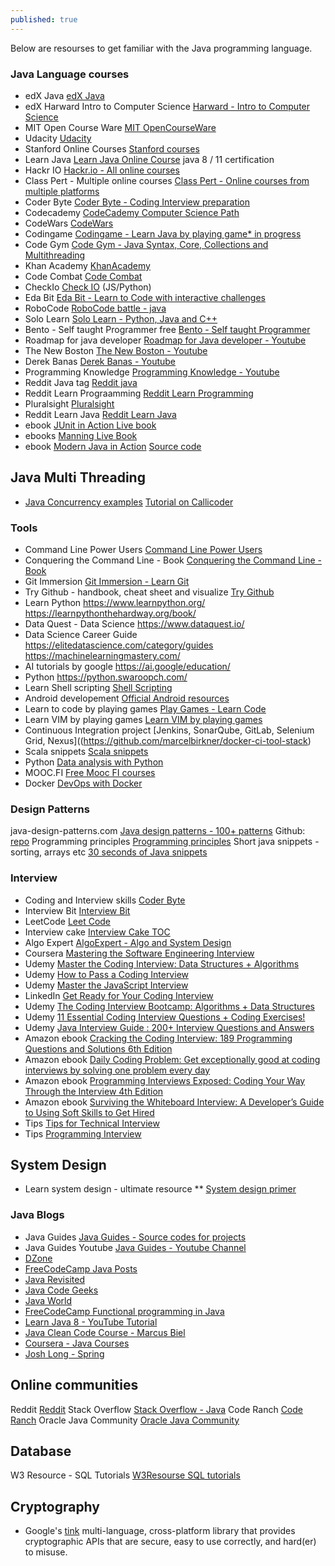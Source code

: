 ```yaml
---
published: true
---
```

Below are resourses to get familiar with the Java programming language. 

### Java Language courses
- edX Java [edX Java](https://www.edx.org/learn/java)
- edX Harward Intro to Computer Science [Harward - Intro to Computer Science](https://www.edx.org/course/cs50s-introduction-to-computer-science)
- MIT Open Course Ware [MIT OpenCourseWare](https://ocw.mit.edu/index.htm)
- Udacity [Udacity](https://udacity.com)
- Stanford Online Courses [Stanford courses](https://online.stanford.edu/search-catalog?type=All&topics[1047]=1047&topics[1057]=1057&topics[1064]=1064&topics[1073]=1073&topics[1062]=1062&topics[1060]=1060&topics[1065]=1065&topics[1063]=1063&topics[1072]=1072)
- Learn Java [Learn Java Online Course](https://www.learnjavaonline.org/)
java 8 / 11 certification
- Hackr IO [Hackr.io - All online courses](https://hackr.io/)
- Class Pert - Multiple online courses [Class Pert - Online courses from multiple platforms](https://classpert.com/)
- Coder Byte [Coder Byte - Coding Interview preparation](https://coderbyte.com/)
- Codecademy [CodeCademy Computer Science Path](https://www.codecademy.com/learn/paths/computer-science)
- CodeWars [CodeWars](https://www.codewars.com/)
- Codingame [Codingame - Learn Java by playing game* in progress](https://www.codingame.com/)
- Code Gym [Code Gym - Java Syntax, Core, Collections and Multithreading](https://codegym.cc/)
- Khan Academy [KhanAcademy](https://www.khanacademy.org/)
- Code Combat [Code Combat](https://codecombat.com/)
- CheckIo [Check IO](https://checkio.org/) (JS/Python)
- Eda Bit [Eda Bit - Learn to Code with interactive challenges](https://edabit.com/)
- RoboCode [RoboCode battle - java](https://robocode.sourceforge.io/)
- Solo Learn [Solo Learn - Python, Java and C++](https://www.sololearn.com/)
- Bento - Self taught Programmer free [Bento - Self taught Programmer](https://bento.io/)
- Roadmap for java developer [Roadmap for Java developer - Youtube](https://www.youtube.com/watch?v=5ugNCystwa0)
- The New Boston [The New Boston - Youtube](https://www.youtube.com/user/thenewboston)
- Derek Banas [Derek Banas - Youtube](https://www.youtube.com/user/derekbanas/playlists)
- Programming Knowledge [Programming Knowledge - Youtube](https://www.youtube.com/user/ProgrammingKnowledge)
- Reddit Java tag [Reddit java](https://www.reddit.com/r/java/)
- Reddit Learn Prograamming [Reddit Learn Programming](https://www.reddit.com/r/learnprogramming/)
- Pluralsight [Pluralsight](https://www.pluralsight.com/)
- Reddit Learn Java [Reddit Learn Java](https://www.reddit.com/r/learnjava/)
- ebook [JUnit in Action Live book ](https://livebook.manning.com/book/junit-in-action-third-edition/welcome/v-6/2)
- ebooks [Manning Live Book](https://livebook.manning.com/)
- ebook [Modern Java in Action](https://github.com/codegymdanang/CGDN-Ebooks/blob/master/Java/Modern%20Java%20in%20Action%2C%202nd%20Edition.pdf)      [Source code](https://www.manning.com/downloads/1631)

## Java Multi Threading
- [Java Concurrency examples](https://github.com/bhavyakamboj/java-concurrency-examples)    [Tutorial on Callicoder](https://www.callicoder.com/java-concurrency-multithreading-basics/)

### Tools
- Command Line Power Users [Command Line Power Users](https://commandlinepoweruser.com/)
- Conquering the Command Line - Book [Conquering the Command Line - Book](http://conqueringthecommandline.com/book)
- Git Immersion [Git Immersion - Learn Git](http://gitimmersion.com/)
- Try Github - handbook, cheat sheet and visualize [Try Github](https://try.github.io/)
- Learn Python https://www.learnpython.org/ https://learnpythonthehardway.org/book/
- Data Quest - Data Science https://www.dataquest.io/ 
- Data Science Career Guide https://elitedatascience.com/category/guides https://machinelearningmastery.com/
- AI tutorials by google https://ai.google/education/
- Python https://python.swaroopch.com/
- Learn Shell scripting [Shell Scripting](https://www.learnshell.org/)
- Android developement [Official Android resources](https://developer.android.com/courses#for-new-programmers)
- Learn to code by playing games [Play Games - Learn Code](https://firebearstudio.com/blog/play-code-learn-programming-by-playing-games.html)
- Learn VIM by playing games [Learn VIM by playing games](https://vim-adventures.com/)
- Continuous Integration project [Jenkins, SonarQube, GitLab, Selenium Grid, Nexus]((https://github.com/marcelbirkner/docker-ci-tool-stack)
- Scala snippets [Scala snippets](https://github.com/reljicd/spark-playground)
- Python [Data analysis with Python](https://csmastersuh.github.io/data_analysis_with_python_spring_2020/)
- MOOC.FI [Free Mooc FI courses](https://www.mooc.fi/en/)
- Docker [DevOps with Docker](https://devopswithdocker.com/)

### Design Patterns
java-design-patterns.com [Java design patterns - 100+ patterns](https://java-design-patterns.com/) Github: [repo](https://github.com/iluwatar/java-design-patterns)
Programming principles [Programming principles](https://github.com/webpro/programming-principles)
Short java snippets - sorting, arrays etc [30 seconds of Java snippets](https://github.com/iluwatar/30-seconds-of-java)

### Interview
- Coding and Interview skills [Coder Byte](https://coderbyte.com/)
- Interview Bit [Interview Bit](https://www.interviewbit.com/)
- LeetCode [Leet Code](https://leetcode.com/)
- Interview cake [Interview Cake TOC](https://www.interviewcake.com/table-of-contents)
- Algo Expert [AlgoExpert - Algo and System Design](https://www.algoexpert.io/)
- Coursera [Mastering the Software Engineering Interview](https://www.coursera.org/learn/cs-tech-interview)
- Udemy [Master the Coding Interview: Data Structures + Algorithms
](https://www.udemy.com/course/master-the-coding-interview-data-structures-algorithms/?)
- Udemy [How to Pass a Coding Interview](https://www.udemy.com/course/how-to-pass-a-coding-interview/)
- Udemy [Master the JavaScript Interview](https://www.udemy.com/course/master-the-javascript-interview/)
- LinkedIn [Get Ready for Your Coding Interview](https://www.linkedin.com/learning/get-ready-for-your-coding-interview)
- Udemy [The Coding Interview Bootcamp: Algorithms + Data Structures](https://www.udemy.com/course/coding-interview-bootcamp-algorithms-and-data-structure/)
- Udemy [11 Essential Coding Interview Questions + Coding Exercises!](https://www.udemy.com/course/11-essential-coding-interview-questions/)
- Udemy [Java Interview Guide : 200+ Interview Questions and Answers](https://www.udemy.com/course/java-interview-questions-and-answers/)
- Amazon ebook [Cracking the Coding Interview: 189 Programming Questions and Solutions 6th Edition
](https://www.amazon.com/Cracking-Coding-Interview-Programming-Questions)
- Amazon ebook [Daily Coding Problem: Get exceptionally good at coding interviews by solving one problem every day](https://www.amazon.com/Daily-Coding-Problem-exceptionally-interviews/)
- Amazon ebook [Programming Interviews Exposed: Coding Your Way Through the Interview 4th Edition](https://www.amazon.com/Programming-Interviews-Exposed-Through-Interview)
- Amazon ebook [Surviving the Whiteboard Interview: A Developer’s Guide to Using Soft Skills to Get Hired](https://www.amazon.com/Surviving-Whiteboard-Interview-Developers-Skills/)
- Tips [Tips for Technical Interview](https://learntocodewith.me/posts/technical-interview/)
- Tips [Programming Interview](https://learntocodewith.me/posts/programming-interview/)

## System Design
- Learn system design - ultimate resource ** [System design primer](https://github.com/donnemartin/system-design-primer)

### Java Blogs
- Java Guides [Java Guides - Source codes for projects](https://www.javaguides.net/)
- Java Guides Youtube [Java Guides - Youtube Channel](https://www.youtube.com/channel/UC1Be9fnFTlcsUlejgfqag0g/)
- [DZone](https://dzone.com/)
- [FreeCodeCamp Java Posts](https://www.freecodecamp.org/news/tag/java/)
- [Java Revisited](https://javarevisited.blogspot.com/)
- [Java Code Geeks](https://www.javacodegeeks.com/)
- [Java World](https://www.javaworld.com/)
- [FreeCodeCamp Functional programming in Java](https://www.freecodecamp.org/news/functional-programming-in-java-course/)
- [Learn Java 8 - YouTube Tutorial](https://www.youtube.com/watch?v=grEKMHGYyns)
- [Java Clean Code Course - Marcus Biel](https://marcus-biel.com/clean-code-courses/) 
- [Coursera - Java Courses](https://www.coursera.org/courses?query=java)
- [Josh Long - Spring](http://joshlong.com/)


## Online communities
Reddit [Reddit](https://reddit.com)
Stack Overflow [Stack Overflow - Java](https://stackoverflow.com/questions/tagged/java)
Code Ranch [Code Ranch](https://coderanch.com/c/java)
Oracle Java Community [Oracle Java Community](https://www.oracle.com/technetwork/java/community/index.html)


## Database
W3 Resource - SQL Tutorials [W3Resourse SQL tutorials](https://www.w3resource.com/sql/tutorials.php)

## Cryptography
- Google's [tink](https://github.com/google/tink) multi-language, cross-platform library that provides cryptographic APIs that are secure, easy to use correctly, and hard(er) to misuse.
